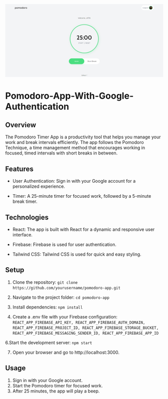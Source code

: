 ![Screenshot of the App.](./Screenshot.png)

# Pomodoro-App-With-Google-Authentication

## Overview
The Pomodoro Timer App is a productivity tool that helps you manage your work and break intervals efficiently. The app follows the Pomodoro Technique, a time management method that encourages working in focused, timed intervals with short breaks in between.

## Features
- User Authentication: Sign in with your Google account for a personalized experience.

- Timer: A 25-minute timer for focused work, followed by a 5-minute break timer.


## Technologies
- React: The app is built with React for a dynamic and responsive user interface.

- Firebase: Firebase is used for user authentication.

- Tailwind CSS: Tailwind CSS is used for quick and easy styling.

## Setup
1. Clone the repository:
```git clone https://github.com/yourusername/pomodoro-app.git```

3. Navigate to the project folder:
```cd pomodoro-app```

4. Install dependencies:
```npm install```

5. Create a .env file with your Firebase configuration:
```REACT_APP_FIREBASE_API_KEY, REACT_APP_FIREBASE_AUTH_DOMAIN, REACT_APP_FIREBASE_PROJECT_ID, REACT_APP_FIREBASE_STORAGE_BUCKET, REACT_APP_FIREBASE_MESSAGING_SENDER_ID, REACT_APP_FIREBASE_APP_ID```

6.Start the development server:
```npm start```

7. Open your browser and go to http://localhost:3000.

## Usage

1. Sign in with your Google account.
2. Start the Pomodoro timer for focused work.
3. After 25 minutes, the app will play a beep.
